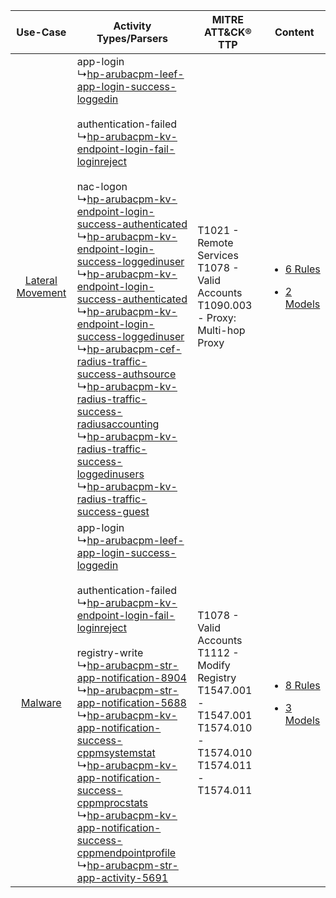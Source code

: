 |    Use-Case    | Activity Types/Parsers    | MITRE ATT&CK® TTP    | Content    |
|:----:| ---- | ---- | ---- |
| [Lateral Movement](../../../UseCases/uc_lateral_movement.md) |  app-login<br> ↳[hp-arubacpm-leef-app-login-success-loggedin](Ps/pC_hparubacpmleefapploginsuccessloggedin.md)<br><br> authentication-failed<br> ↳[hp-arubacpm-kv-endpoint-login-fail-loginreject](Ps/pC_hparubacpmkvendpointloginfailloginreject.md)<br><br> nac-logon<br> ↳[hp-arubacpm-kv-endpoint-login-success-authenticated](Ps/pC_hparubacpmkvendpointloginsuccessauthenticated.md)<br> ↳[hp-arubacpm-kv-endpoint-login-success-loggedinuser](Ps/pC_hparubacpmkvendpointloginsuccessloggedinuser.md)<br> ↳[hp-arubacpm-kv-endpoint-login-success-authenticated](Ps/pC_hparubacpmkvendpointloginsuccessauthenticated.md)<br> ↳[hp-arubacpm-kv-endpoint-login-success-loggedinuser](Ps/pC_hparubacpmkvendpointloginsuccessloggedinuser.md)<br> ↳[hp-arubacpm-cef-radius-traffic-success-authsource](Ps/pC_hparubacpmcefradiustrafficsuccessauthsource.md)<br> ↳[hp-arubacpm-kv-radius-traffic-success-radiusaccounting](Ps/pC_hparubacpmkvradiustrafficsuccessradiusaccounting.md)<br> ↳[hp-arubacpm-kv-radius-traffic-success-loggedinusers](Ps/pC_hparubacpmkvradiustrafficsuccessloggedinusers.md)<br> ↳[hp-arubacpm-kv-radius-traffic-success-guest](Ps/pC_hparubacpmkvradiustrafficsuccessguest.md)<br> | T1021 - Remote Services<br>T1078 - Valid Accounts<br>T1090.003 - Proxy: Multi-hop Proxy<br>    | [<ul><li>6 Rules</li></ul><ul><li>2 Models</li></ul>](RM/r_m_hp_aruba_clearpass_policy_manager_Lateral_Movement.md) |
|          [Malware](../../../UseCases/uc_malware.md)          |  app-login<br> ↳[hp-arubacpm-leef-app-login-success-loggedin](Ps/pC_hparubacpmleefapploginsuccessloggedin.md)<br><br> authentication-failed<br> ↳[hp-arubacpm-kv-endpoint-login-fail-loginreject](Ps/pC_hparubacpmkvendpointloginfailloginreject.md)<br><br> registry-write<br> ↳[hp-arubacpm-str-app-notification-8904](Ps/pC_hparubacpmstrappnotification8904.md)<br> ↳[hp-arubacpm-str-app-notification-5688](Ps/pC_hparubacpmstrappnotification5688.md)<br> ↳[hp-arubacpm-kv-app-notification-success-cppmsystemstat](Ps/pC_hparubacpmkvappnotificationsuccesscppmsystemstat.md)<br> ↳[hp-arubacpm-kv-app-notification-success-cppmprocstats](Ps/pC_hparubacpmkvappnotificationsuccesscppmprocstats.md)<br> ↳[hp-arubacpm-kv-app-notification-success-cppmendpointprofile](Ps/pC_hparubacpmkvappnotificationsuccesscppmendpointprofile.md)<br> ↳[hp-arubacpm-str-app-activity-5691](Ps/pC_hparubacpmstrappactivity5691.md)<br>    | T1078 - Valid Accounts<br>T1112 - Modify Registry<br>T1547.001 - T1547.001<br>T1574.010 - T1574.010<br>T1574.011 - T1574.011<br> | [<ul><li>8 Rules</li></ul><ul><li>3 Models</li></ul>](RM/r_m_hp_aruba_clearpass_policy_manager_Malware.md)          |